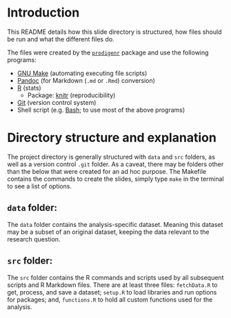 # Introduction

This README details how this slide directory is structured, how files
should be run and what the different files do.

The files were created by the
[`prodigenr`](http://github.com/lwjohnst86/prodigenr) package and use
the following programs:

* [GNU Make](http://www.gnu.org/software/make/) (automating executing
  file scripts)
* [Pandoc](http://johnmacfarlane.net/pandoc/) (for Markdown (`.md` or
  `.Rmd`) conversion)
* [R](http://www.r-project.org) (stats)
    * Package: [knitr](http://yihui.name/knitr/) (reproducibility)
* [Git](http://git-scm.com/) (version control system)
* Shell script (e.g. [Bash](http://www.gnu.org/software/bash/); to use
  most of the above programs)

Directory structure and explanation
===================================

The project directory is generally structured with `data` and `src`
folders, as well as a version control `.git` folder.  As a caveat,
there may be folders other than the below that were created for an ad
hoc purpose.  The Makefile contains the commands to create the slides,
simply type `make` in the terminal to see a list of options.

`data` folder:
--------------

The `data` folder contains the analysis-specific dataset.  Meaning
this dataset may be a subset of an original dataset, keeping the data
relevant to the research question.

`src` folder:
-------------

The `src` folder contains the R commands and scripts used by all
subsequent scripts and R Markdown files.  There are at least three
files: `fetchData.R` to get, process, and save a dataset; `setup.R` to
load libraries and run options for packages; and, `functions.R` to
hold all custom functions used for the analysis.

